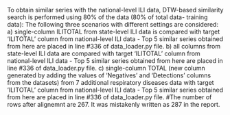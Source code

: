To obtain similar series with the national-level ILI data, DTW-based similarity search is performed using 80% of the data (80% of total data- training data): The following three scenarios with different settings are considered:
a) single-column ILITOTAL from state-level ILI data is compared with target ‘ILITOTAL’ column from national-level ILI data - Top 5 similar series obtained from here are placed in line #336 of data_loader.py file.
b) all columns from state-level ILI data are compared with target ‘ILITOTAL’ column from national-level ILI data - Top 5 similar series obtained from here are placed in line #336 of data_loader.py file.
c) single-column TOTAL (new column generated by adding the values of ‘Negatives’ and ‘Detections’ columns from the datasets) from 7 additional respiratory diseases data with target ‘ILITOTAL’ column from national-level ILI data - Top 5 similar series obtained from here are placed in line #336 of data_loader.py file. 
#The number of rows after alignemnt are 267. It was mistakenly written as 287 in the report. 

